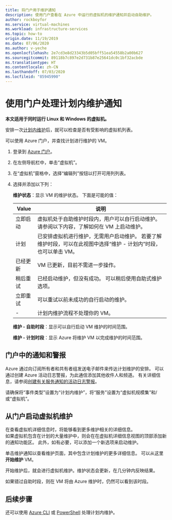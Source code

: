 ```yaml
---
title: 将门户用于维护通知
description: 使用门户查看在 Azure 中运行的虚拟机的维护通知并启动自助维护。
author: rockboyfor
ms.service: virtual-machines
ms.workload: infrastructure-services
ms.topic: how-to
origin.date: 11/19/2019
ms.date: 07/06/2020
ms.author: v-yeche
ms.openlocfilehash: 2e7cd3e8d23343b5d05bff51ea54558b2a00b627
ms.sourcegitcommit: 89118b7c897e2d731b87e25641dc0c1bf32acbde
ms.translationtype: HT
ms.contentlocale: zh-CN
ms.lasthandoff: 07/03/2020
ms.locfileid: "85945990"
---
```

<!--Verified successfully-->
# <a name="handling-planned-maintenance-notifications-using-the-portal"></a>使用门户处理计划内维护通知

**本文适用于同时运行 Linux 和 Windows 的虚拟机。**

安排一次[计划内维护](maintenance-notifications.md)后，就可以检查是否有受影响的虚拟机列表。 

可以使用 Azure 门户，并查找计划进行维护的 VM。

1. 登录到 [Azure 门户](https://portal.azure.cn)。

2. 在左侧导航栏中，单击“虚拟机”。

3. 在“虚拟机”窗格中，选择“编辑列”按钮以打开可用列列表。

4. 选择并添加以下列：

    **维护状态**：显示 VM 的维护状态。 下面是可能的值：

      | Value | 说明 |
      |-------|-------------|
      | 立即启动 | 虚拟机处于自助维护时段内，用户可以自行启动维护。 请参阅以下内容，了解如何在 VM 上启动维护。 | 
      | 计划 | 已安排虚拟机进行维护，无需用户启动维护。 若要了解维护时段，可以在此视图中选择“维护 - 计划内”时段，也可以单击 VM。 | 
      | 已经更新 | VM 已更新，目前不需进一步操作。 | 
      | 稍后重试 | 已经启动维护，但没有成功。 可以稍后使用自助式维护选项。 | 
      | 立即重试 | 可以重试以前未成功的自行启动的维护。 | 
      | - | 计划内维护流程不处理你的 VM。 |

    **维护 - 自助时段**：显示可以自行启动 VM 维护的时间范围。

    **维护 - 计划时段**：显示 Azure 将维护 VM 以完成维护的时间范围。 

## <a name="notification-and-alerts-in-the-portal"></a>门户中的通知和警报

Azure 通过向订阅所有者和共有者组发送电子邮件来传达计划维护的安排。 可以通过创建 Azure 活动日志警报，为此通信添加其他收件人和频道。 有关详细信息，请参阅[创建有关服务通知的活动日志警报](../azure-monitor/platform/alerts-activity-log-service-notifications.md)。

请确保将“事件类型”设置为“计划内维护”，将“服务”设置为“虚拟机规模集”和/或“虚拟机”。

## <a name="start-maintenance-on-your-vm-from-the-portal"></a>从门户启动虚拟机维护

在查看虚拟机详细信息时，将能够看到更多维护相关的详细信息。  
如果虚拟机包含在计划的大量维护中，则会在在虚拟机详细信息视图的顶部添加新的通知功能区。 此外，如有必要，可以添加一个新选项来启动维护。 

单击维护通知以查看维护页面，其中包含计划维护的更多详细信息。 可以从这里**开始维护** VM。

开始维护后，就会进行虚拟机维护。维护状态会更新，在几分钟内反映结果。

如果错过自助时段，则在 VM 将由 Azure 维护时，仍然可以看到该时段。 

## <a name="next-steps"></a>后续步骤

还可以使用 [Azure CLI](maintenance-notifications-cli.md) 或 [PowerShell](maintenance-notifications-powershell.md) 处理计划内维护。

<!-- Update_Description: update meta properties, wording update, update link -->